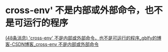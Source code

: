 # cross-env' 不是内部或外部命令，也不是可运行的程序

[(48条消息) 'cross-env' 不是内部或外部命令，也不是可运行的程序_gblfy的博客-CSDN博客_cross-env 不是内部或外部命令](https://blog.csdn.net/weixin_40816738/article/details/103383001)